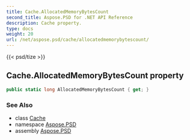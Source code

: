 ```yaml
---
title: Cache.AllocatedMemoryBytesCount
second_title: Aspose.PSD for .NET API Reference
description: Cache property. 
type: docs
weight: 20
url: /net/aspose.psd/cache/allocatedmemorybytescount/
---
```

{{< psd/tize >}}
## Cache.AllocatedMemoryBytesCount property

```csharp
public static long AllocatedMemoryBytesCount { get; }
```

### See Also

* class [Cache](../)
* namespace [Aspose.PSD](../../cache/)
* assembly [Aspose.PSD](../../../)


